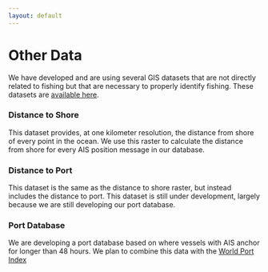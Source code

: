 ```yaml
---
layout: default
---
```


# Other Data

We have developed and are using several GIS datasets that are not directly
related to fishing but that are necessary to properly identify
fishing. These datasets are [available here](https://github.com/GlobalFishingWatch/ancillary-gis-data).
 
### Distance to Shore
This dataset provides, at one kilometer resolution, the distance from
shore of every point in the ocean. We use this raster to calculate the
distance from shore for every AIS position message in our database.

### Distance to Port
This dataset is the same as the distance to shore raster, but instead
includes the distance to port. This dataset is still under
development, largely because we are still developing our port
database.

### Port Database
We are developing a port database based on where vessels with AIS
anchor for longer than 48 hours. We plan to combine this data with the
[World Port
Index](http://msi.nga.mil/NGAPortal/MSI.portal?_nfpb=true&_pageLabel=msi_portal_page_62&pubCode=0015)
